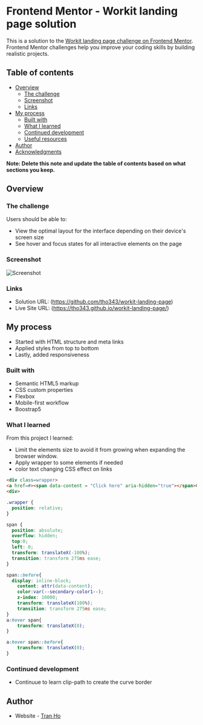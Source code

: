# Frontend Mentor - Workit landing page solution

This is a solution to the [Workit landing page challenge on Frontend Mentor](https://www.frontendmentor.io/challenges/workit-landing-page-2fYnyle5lu). Frontend Mentor challenges help you improve your coding skills by building realistic projects. 

## Table of contents

- [Overview](#overview)
  - [The challenge](#the-challenge)
  - [Screenshot](#screenshot)
  - [Links](#links)
- [My process](#my-process)
  - [Built with](#built-with)
  - [What I learned](#what-i-learned)
  - [Continued development](#continued-development)
  - [Useful resources](#useful-resources)
- [Author](#author)
- [Acknowledgments](#acknowledgments)

**Note: Delete this note and update the table of contents based on what sections you keep.**

## Overview

### The challenge

Users should be able to:

- View the optimal layout for the interface depending on their device's screen size
- See hover and focus states for all interactive elements on the page

### Screenshot

![Screenshot](../assets/images/Screenshot%202024-03-19%20at%2010.37.15%20PM.png)


### Links

- Solution URL: (https://github.com/tho343/workit-landing-page)
- Live Site URL: (https://tho343.github.io/workit-landing-page/)

## My process

- Started with HTML structure and meta links
- Applied styles from top to bottom
- Lastly, added responsiveness

### Built with

- Semantic HTML5 markup
- CSS custom properties
- Flexbox
- Mobile-first workflow
- Boostrap5


### What I learned

From this project I learned:

- Limit the elements size to avoid it from growing when expanding the browser window. 
- Apply wrapper to some elements if needed
- color text changing CSS effect on links
```html
<div class=wrapper>
<a href=#><span data-content = "Click here" aria-hidden="true"></span>Click here</a>
<div>
```
```css
.wrapper {
  position: relative;
}

span {
  position: absolute;
  overflow: hidden;
  top:0;
  left: 0;
  transform: translateX(-100%);
  transition: transform 275ms ease;
}

span::before{
  display: inline-block;
    content: attr(data-content);
    color:var(--secondary-color1--);
    z-index: 10000;
    transform: translateX(100%);
    transition: transform 275ms ease;
}
a:hover span{
    transform: translateX(0);
}

a:hover span::before{
    transform: translateX(0);
}


```

### Continued development

- Continuue to learn clip-path to create the curve border


## Author

- Website - [Tran Ho](https://tho343.github.io/tran-website/)
